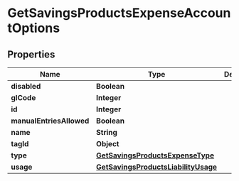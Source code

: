 

# GetSavingsProductsExpenseAccountOptions


## Properties

| Name | Type | Description | Notes |
|------------ | ------------- | ------------- | -------------|
|**disabled** | **Boolean** |  |  [optional] |
|**glCode** | **Integer** |  |  [optional] |
|**id** | **Integer** |  |  [optional] |
|**manualEntriesAllowed** | **Boolean** |  |  [optional] |
|**name** | **String** |  |  [optional] |
|**tagId** | **Object** |  |  [optional] |
|**type** | [**GetSavingsProductsExpenseType**](GetSavingsProductsExpenseType.md) |  |  [optional] |
|**usage** | [**GetSavingsProductsLiabilityUsage**](GetSavingsProductsLiabilityUsage.md) |  |  [optional] |




